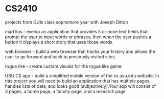 # CS2410
projects from GUIs class sophomore year with Joseph Ditton

mad libs - evelop an application that provides 5 or more text fields that prompt the user to input words or phrases, then when the user pushes a button it displays a short story that uses those words.

web browser - build a web browser that tracks your history and allows the user to go forward and back to previously visited sites.

rogue like - create custom visuals for the rogue like game

USU CS app - build a simplified mobile version of the cs.usu.edu website. In this project you will need to build an application that has multiple pages, handles lists of data, and looks good (subjectively).Your app will consist of 3 pages, a home page, a faculty page, and a research page
